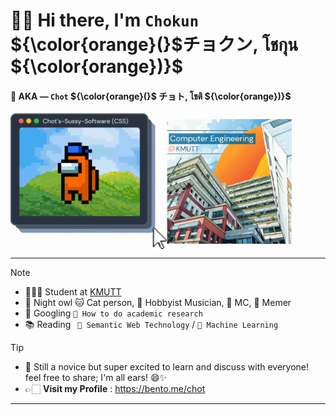 
# 👋🏻 Hi there, I'm `Chokun` ${\color{orange}(}$チョクン, โชกุน ${\color{orange})}$
#### 💬 AKA — `Chot` ${\color{orange}(}$ チョト, โชติ ${\color{orange})}$

<div style="display: flex; align-items: center; ">
    <img a="sussy" width="250" alt="Chot's avatar" src
="img/chots-sussy-software.gif"/>
    <img a="sussy" width="200" alt="Chot's avatar" src="img/cpe-kmutt.gif"/>
</div>
<!---
<img a="sussy" align="right" height="150" width="120" alt="Chot's avatar" 
src="https://static.wikia.nocookie.net/among-us-wiki/images/4/43/Orange.png/revision/latest?cb=20211122214800"/>
-->

---
> [!NOTE]  
> -  🧑🏻‍💻 Student at [KMUTT](https://www.kmutt.ac.th/en) 
> -  🦉 Night owl 🐱 Cat person, 🎸 Hobbyist Musician, 🎤 MC, 🗿 Memer
> -  🔎 Googling `📝 How to do academic research` 
> -  📚 Reading   ` 🧠 Semantic Web Technology` / `🤖 Machine Learning`

> [!TIP]
> - 🐣 Still a novice but super excited to learn and discuss with everyone! feel free to share; I'm all ears! 😄✨
> - 👉🏻 **Visit my Profile** : https://bento.me/chot

---


